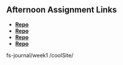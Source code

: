## Afternoon Assignment Links

* **[Repo](https://github.com/chanthakammer/about_me)**
* **[Repo](https://github.com/chanthakammer/fs-journal/week1/coolSite)**
* **[Repo](https://github.com/chanthakammer/fs-journal/week1/cloneSite)**
* **[Repo](https://github.com/chanthakammer/<ASSIGNMENT_REPO>)**


fs-journal/week1
/coolSite/